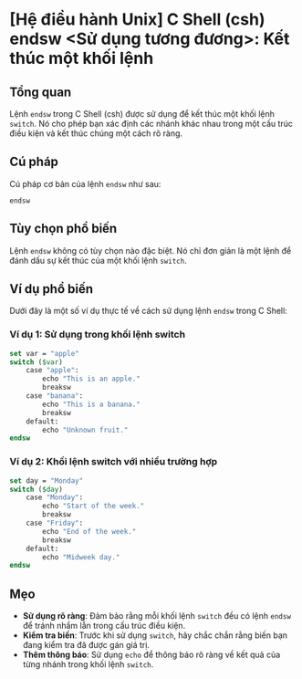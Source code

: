 # [Hệ điều hành Unix] C Shell (csh) endsw <Sử dụng tương đương>: Kết thúc một khối lệnh

## Tổng quan
Lệnh `endsw` trong C Shell (csh) được sử dụng để kết thúc một khối lệnh `switch`. Nó cho phép bạn xác định các nhánh khác nhau trong một cấu trúc điều kiện và kết thúc chúng một cách rõ ràng.

## Cú pháp
Cú pháp cơ bản của lệnh `endsw` như sau:
```
endsw
```

## Tùy chọn phổ biến
Lệnh `endsw` không có tùy chọn nào đặc biệt. Nó chỉ đơn giản là một lệnh để đánh dấu sự kết thúc của một khối lệnh `switch`.

## Ví dụ phổ biến
Dưới đây là một số ví dụ thực tế về cách sử dụng lệnh `endsw` trong C Shell:

### Ví dụ 1: Sử dụng trong khối lệnh switch
```csh
set var = "apple"
switch ($var)
    case "apple":
        echo "This is an apple."
        breaksw
    case "banana":
        echo "This is a banana."
        breaksw
    default:
        echo "Unknown fruit."
endsw
```

### Ví dụ 2: Khối lệnh switch với nhiều trường hợp
```csh
set day = "Monday"
switch ($day)
    case "Monday":
        echo "Start of the week."
        breaksw
    case "Friday":
        echo "End of the week."
        breaksw
    default:
        echo "Midweek day."
endsw
```

## Mẹo
- **Sử dụng rõ ràng**: Đảm bảo rằng mỗi khối lệnh `switch` đều có lệnh `endsw` để tránh nhầm lẫn trong cấu trúc điều kiện.
- **Kiểm tra biến**: Trước khi sử dụng `switch`, hãy chắc chắn rằng biến bạn đang kiểm tra đã được gán giá trị.
- **Thêm thông báo**: Sử dụng `echo` để thông báo rõ ràng về kết quả của từng nhánh trong khối lệnh `switch`.